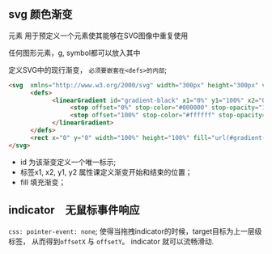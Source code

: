 ## svg 颜色渐变

<defs> 元素 用于预定义一个元素使其能够在SVG图像中重复使用

任何图形元素，g, symbol都可以放入其中

<linearGradient> 定义SVG中的现行渐变， `必须要嵌套在<defs>的内部`;

``` html
<svg  xmlns="http://www.w3.org/2000/svg" width="300px" height="300px" version="1.1">
      <defs>
            <linearGradient id="gradient-black" x1="0%" y1="100%" x2="0%" y2="0%">
                 <stop offset="0%" stop-color="#000000" stop-opacity="1"></stop>
                 <stop offset="100%" stop-color="#ffffff" stop-opacity="0"></stop>
            </linearGradient>
      </defs>
      <rect x="0" y="0" width="100%" height="100%" fill="url(#gradient-black)"></rect>
</svg>      
```

* id 为该渐变定义一个唯一标示;
* 标签x1, x2, y1, y2 属性课定义渐变开始和结束的位置；
* fill 填充渐变；



## indicator　无鼠标事件响应

`css: pointer-event: none`; 使得当拖拽indicator的时候，target目标为上一层级标签， 从而得到`offsetX` 与 `offsetY`。 indicator 就可以流畅滑动.

